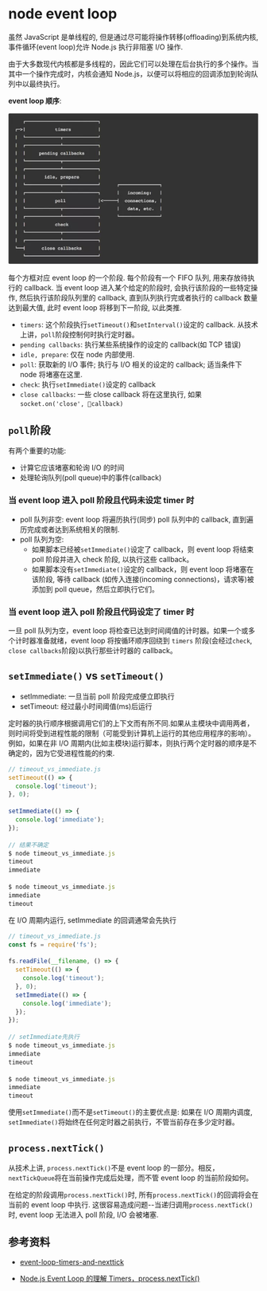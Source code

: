 # node event loop

虽然 JavaScript 是单线程的, 但是通过尽可能将操作转移(offloading)到系统内核, 事件循环(event loop)允许 Node.js 执行非阻塞 I/O 操作.

由于大多数现代内核都是多线程的，因此它们可以处理在后台执行的多个操作。当其中一个操作完成时，内核会通知 Node.js，以便可以将相应的回调添加到轮询队列中以最终执行。

**event loop 顺序**:

![](https://github.com/tzstone/MarkdownPhotos/blob/master/node-event-loop.jpeg)

每个方框对应 event loop 的一个阶段.
每个阶段有一个 FIFO 队列, 用来存放待执行的 callback. 当 event loop 进入某个给定的阶段时, 会执行该阶段的一些特定操作, 然后执行该阶段队列里的 callback, 直到队列执行完或者执行的 callback 数量达到最大值, 此时 event loop 将移到下一阶段, 以此类推.

- `timers`: 这个阶段执行`setTimeout()`和`setInterval()`设定的 callback. 从技术上讲，`poll`阶段控制何时执行定时器。
- `pending callbacks`: 执行某些系统操作的设定的 callback(如 TCP 错误)
- `idle, prepare`: 仅在 node 内部使用.
- `poll`: 获取新的 I/O 事件; 执行与 I/O 相关的设定的 callback; 适当条件下 node 将堵塞在这里.
- `check`: 执行`setImmediate()`设定的 callback
- `close callbacks`: 一些 close callback 将在这里执行, 如果`socket.on('close', callback)`

## `poll`阶段

有两个重要的功能:

- 计算它应该堵塞和轮询 I/O 的时间
- 处理轮询队列(poll queue)中的事件(callback)

### 当 event loop 进入 poll 阶段且代码未设定 timer 时

- poll 队列非空: event loop 将遍历执行(同步) poll 队列中的 callback, 直到遍历完成或者达到系统相关的限制.
- poll 队列为空:
  - 如果脚本已经被`setImmediate()`设定了 callback，则 event loop 将结束 poll 阶段并进入 check 阶段, 以执行这些 callback。
  - 如果脚本没有`setImmediate()`设定的 callback，则 event loop 将堵塞在该阶段, 等待 callback (如传入连接(incoming connections)，请求等)被添加到 poll queue，然后立即执行它们。

### 当 event loop 进入 poll 阶段且代码设定了 timer 时

一旦 poll 队列为空，event loop 将检查已达到时间阈值的计时器。如果一个或多个计时器准备就绪，event loop 将按循环顺序回绕到 `timers` 阶段(会经过`check`, `close callbacks`阶段)以执行那些计时器的 callback。

## `setImmediate()` vs `setTimeout()`

- setImmediate: 一旦当前 poll 阶段完成便立即执行
- setTimeout: 经过最小时间阈值(ms)后运行

定时器的执行顺序根据调用它们的上下文而有所不同.如果从主模块中调用两者，则时间将受到进程性能的限制（可能受到计算机上运行的其他应用程序的影响）。
例如，如果在非 I/O 周期内(比如主模块)运行脚本，则执行两个定时器的顺序是不确定的，因为它受进程性能的约束.

```js
// timeout_vs_immediate.js
setTimeout(() => {
  console.log('timeout');
}, 0);

setImmediate(() => {
  console.log('immediate');
});

// 结果不确定
$ node timeout_vs_immediate.js
timeout
immediate

$ node timeout_vs_immediate.js
immediate
timeout
```

在 I/O 周期内运行, setImmediate 的回调通常会先执行

```js
// timeout_vs_immediate.js
const fs = require('fs');

fs.readFile(__filename, () => {
  setTimeout(() => {
    console.log('timeout');
  }, 0);
  setImmediate(() => {
    console.log('immediate');
  });
});

// setImmediate先执行
$ node timeout_vs_immediate.js
immediate
timeout

$ node timeout_vs_immediate.js
immediate
timeout
```

使用`setImmediate()`而不是`setTimeout()`的主要优点是: 如果在 I/O 周期内调度, `setImmediate()`将始终在任何定时器之前执行，不管当前存在多少定时器。

## `process.nextTick()`

从技术上讲, `process.nextTick()`不是 event loop 的一部分。相反，`nextTickQueue`将在当前操作完成后处理，而不管 event loop 的当前阶段如何。

在给定的阶段调用`process.nextTick()`时, 所有`process.nextTick()`的回调将会在当前的 event loop 中执行. 这很容易造成问题--当递归调用`process.nextTick()`时, event loop 无法进入 poll 阶段, I/O 会被堵塞.

## 参考资料

- [event-loop-timers-and-nexttick](https://nodejs.org/en/docs/guides/event-loop-timers-and-nexttick/)

- [Node.js Event Loop 的理解 Timers，process.nextTick()](https://cnodejs.org/topic/57d68794cb6f605d360105bf)
